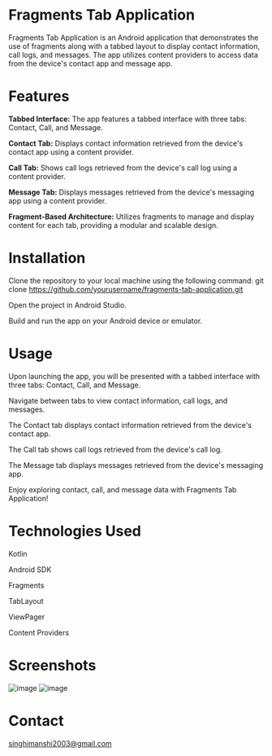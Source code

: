 # Fragments Tab Application
Fragments Tab Application is an Android application that demonstrates the use of fragments along with a tabbed layout to display contact information, call logs, and messages. The app utilizes content providers to access data from the device's contact app and message app.

# Features
**Tabbed Interface:** The app features a tabbed interface with three tabs: Contact, Call, and Message.

**Contact Tab:** Displays contact information retrieved from the device's contact app using a content provider.

**Call Tab:** Shows call logs retrieved from the device's call log using a content provider.

**Message Tab:** Displays messages retrieved from the device's messaging app using a content provider.

**Fragment-Based Architecture:** Utilizes fragments to manage and display content for each tab, providing a modular and scalable design.

# Installation
Clone the repository to your local machine using the following command:
git clone https://github.com/yourusername/fragments-tab-application.git

Open the project in Android Studio.

Build and run the app on your Android device or emulator.

# Usage
Upon launching the app, you will be presented with a tabbed interface with three tabs: Contact, Call, and Message.

Navigate between tabs to view contact information, call logs, and messages.

The Contact tab displays contact information retrieved from the device's contact app.

The Call tab shows call logs retrieved from the device's call log.

The Message tab displays messages retrieved from the device's messaging app.

Enjoy exploring contact, call, and message data with Fragments Tab Application!

# Technologies Used
Kotlin

Android SDK

Fragments

TabLayout

ViewPager

Content Providers

# Screenshots
![image](https://github.com/Himanshisingh15/FragmentsTab/assets/145185670/b96bbe41-a351-4b9f-abcf-a45abdd70ed0)
![image](https://github.com/Himanshisingh15/FragmentsTab/assets/145185670/f09db09c-cc90-46df-a86b-22b492033da9)

# Contact
singhimanshi2003@gmail.com
